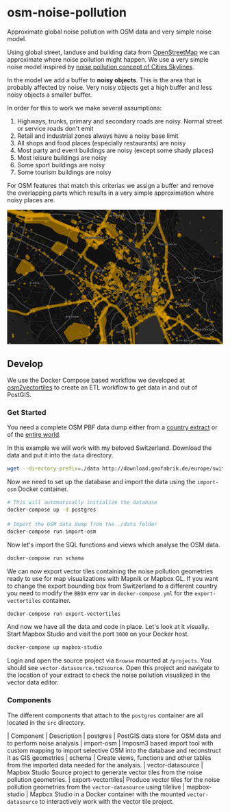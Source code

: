 # osm-noise-pollution
Approximate global noise pollution with OSM data and very simple noise model.

Using global street, landuse and building data from [OpenStreetMap](https://openstreetmap.org) we can approximate where noise pollution might happen. We use a very simple noise model inspired by [noise pollution concept of Cities Skylines](http://www.skylineswiki.com/Pollution#Noise_pollution).

In the model we add a buffer to **noisy objects**. This is the area that is probably affected by noise. Very noisy objects get a high buffer and less noisy objects a smaller buffer.

In order for this to work we make several assumptions:

1. Highways, trunks, primary and secondary roads are noisy. Normal street or service roads don't emit 
2. Retail and industrial zones always have a noisy base limit
3. All shops and food places (especially restaurants) are noisy
4. Most party and event buildings are noisy (except some shady places)
5. Most leisure buildings are noisy
6. Some sport buildings are noisy
7. Some tourism buildings are noisy

For OSM features that match this criterias we assign a buffer and remove the overlapping parts which results
in a very simple approximation where noisy places are.

![Noise map of Zurich](noise_map.png)

## Develop

We use the Docker Compose based workflow we developed at [osm2vectortiles](https://github.com/osm2vectortiles/osm2vectortiles) to create an ETL workflow to get data in and out of PostGIS.

### Get Started

You need a complete OSM PBF data dump either from a [country extract](http://download.geofabrik.de/index.html) or of the [entire world](http://planet.osm.org/).

In this example we will work with my beloved Switzerland. Download the data and put it into the `data` directory.

```bash
wget --directory-prefix=./data http://download.geofabrik.de/europe/switzerland-latest.osm.pbf
```

Now we need to set up the database and import the data using the `import-osm` Docker container.

```bash
# This will automatically initialize the database
docker-compose up -d postgres

# Import the OSM data dump from the ./data folder
docker-compose run import-osm
```

Now let's import the SQL functions and views which analyse the OSM data.

```bash
docker-compose run schema
```

We can now export vector tiles containing the noise pollution geometries ready to
use for map visualizations with Mapnik or Mapbox GL.
If you want to change the export bounding box from Switzerland to a different
country you need to modify the `BBOX` env var in `docker-compose.yml`
for the `export-vectortiles` container.

```bash
docker-compose run export-vectortiles
```

And now we have all the data and code in place.
Let's look at it visually. Start Mapbox Studio and visit the port `3000` on your
Docker host.

```bash
docker-compose up mapbox-studio
```

Login and open the source project via `Browse` mounted at `/projects`. You should see `vector-datasource.tm2source`.
Open this project and navigate to the location of your extract to check the noise pollution visualized
in the vector data editor.


### Components

The different components that attach to the `postgres` container are all located in the `src` directory.

| Component         | Description
| postgres          | PostGIS data store for OSM data and to perform noise analysis
| import-osm        | Imposm3 based import tool with custom mapping to import selective OSM into the database and reconstruct it as GIS geometries
| schema            | Create views, functions and other tables from the imported data needed for the analysis.
| vector-datasource | Mapbox Studio Source project to generate vector tiles from the noise pollution geometries.
| export-vectortiles| Produce vector tiles for the noise pollution geometries from the `vector-datasource` using tilelive
| mapbox-studio     | Mapbox Studio in a Docker container with the mounted `vector-datasource` to interactively work with the vector tile project.
